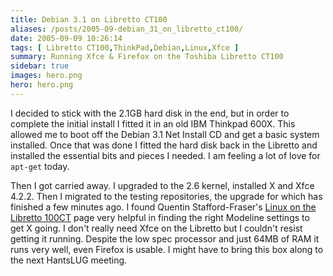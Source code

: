 ```yaml
---
title: Debian 3.1 on Libretto CT100
aliases: /posts/2005-09-debian_31_on_libretto_ct100/
date: 2005-09-09 10:26:14
tags: [ Libretto CT100,ThinkPad,Debian,Linux,Xfce ]
summary: Running Xfce & Firefox on the Toshiba Libretto CT100
sidebar: true
images: hero.png
hero: hero.png
---
```


I decided to stick with the 2.1GB hard disk in the end, but in order to
complete the initial install I fitted it in an old IBM Thinkpad 600X. This
allowed me to boot off the Debian 3.1 Net Install CD and get a basic system
installed. Once that was done I fitted the hard disk back in the Libretto and
installed the essential bits and pieces I needed. I am feeling a lot of love
for `apt-get` today.

Then I got carried away. I upgraded to the 2.6 kernel, installed X and
Xfce 4.2.2. Then I migrated to the testing repositories, the upgrade for which
has finished a few minutes ago. I found Quentin Stafford-Fraser's
[Linux on the Libretto 100CT](http://www.qandr.org/quentin/libretto/) page very
helpful in finding the right Modeline settings to get X going. I don't really
need Xfce on the Libretto but I couldn't resist getting it running. Despite the
low spec processor and just 64MB of RAM it runs very well, even Firefox is
usable. I might have to bring this box along to the next HantsLUG meeting.

